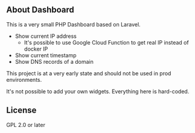 ## About Dashboard

This is a very small PHP Dashboard based on Laravel.

- Show current IP address
  - It's possible to use Google Cloud Function to get real IP
    instead of docker IP
- Show current timestamp
- Show DNS records of a domain

This project is at a very early state and should not be used in prod environments.

It's not possible to add your own widgets. Everything here is hard-coded.

## License

GPL 2.0 or later
